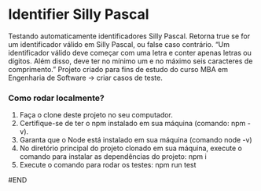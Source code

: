 # Identifier Silly Pascal

Testando automaticamente identificadores Silly Pascal.
Retorna true se for um identificador válido em Silly Pascal, ou false caso contrário.
“Um identificador válido deve começar com uma letra e conter apenas letras ou dı́gitos. Além disso, deve ter no mı́nimo um e no máximo seis caracteres de comprimento.”
Projeto criado para fins de estudo do curso MBA em Engenharia de Software -> criar casos de teste.

### Como rodar localmente?

1. Faça o clone deste projeto no seu computador.
2. Certifique-se de ter o npm instalado em sua máquina (comando: npm -v).
3. Garanta que o Node está instalado em sua máquina (comando node -v)
4. No diretório principal do projeto clonado em sua máquina, execute o comando para instalar as dependências do projeto: npm i
5. Execute o comando para rodar os testes: npm run test

#END

